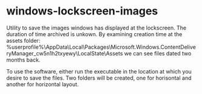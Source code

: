 # windows-lockscreen-images

Utility to save the images windows has displayed at the lockscreen. The duration of time archived is unkown.
By examining creation time at the assets folder: %userprofile%\AppData\Local\Packages\Microsoft.Windows.ContentDeliveryManager_cw5n1h2txyewy\LocalState\Assets
we can see files dated two months back.

To use the software, either run the executable in the location at which you desire to save the files.
Two folders will be created, one for horisontal and another for horizontal layout.

